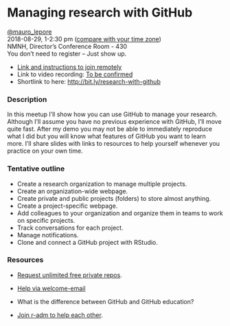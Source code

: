 Managing research with GitHub
================

[@mauro\_lepore](https://twitter.com/mauro_lepore)  
2018-08-29, 1-2:30 pm ([compare with your time
zone](https://www.timeanddate.com/worldclock/fixedtime.html?msg=Managing+research+with+GitHub&iso=20180829T13&p1=263&ah=1&am=30))  
NMNH, Director’s Conference Room - 430  
You don’t need to register – Just show up.

  - [Link and instructions to join
    remotely](https://gist.github.com/maurolepore/554491aa1d2bc03f85bbc990b8bacd18)
  - Link to video recording: [To be confirmed]()
  - Shortlink to here: <http://bit.ly/research-with-github>

### Description

In this meetup I’ll show how you can use GitHub to manage your research.
Although I’ll assume you have no previous experience with GitHub, I’ll
move quite fast. After my demo you may not be able to immediately
reproduce what I did but you will know what features of GitHub you want
to learn more. I’ll share slides with links to resources to help
yourself whenever you practice on your own time.

### Tentative outline

  - Create a research organization to manage multiple projects.
  - Create an organization-wide webpage.
  - Create private and public projects (folders) to store almost
    anything.
  - Create a project-specific webpage.
  - Add colleagues to your organization and organize them in teams to
    work on specific projects.
  - Track conversations for each project.
  - Manage notifications.
  - Clone and connect a GitHub project with RStudio.

### Resources

  - [Request unlimited free private
    repos](https://github.com/forestgeo/learn/issues/22).

  - [Help via
    welcome-email](https://help.github.com/articles/git-and-github-learning-resources/)

  - What is the difference between GitHub and GitHub education?

  - [Join r-adm to help each
    other](https://github.com/r-adm/forum/issues/1).
